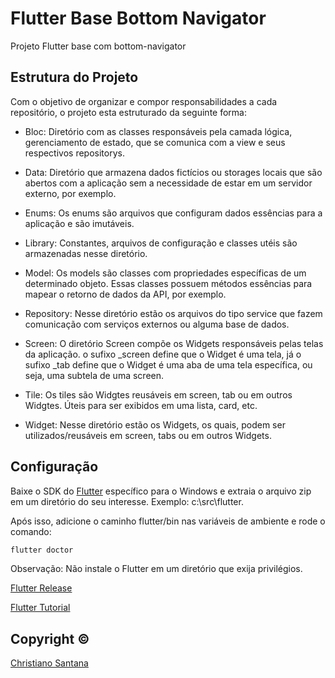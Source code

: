 # Flutter Base Bottom Navigator

Projeto Flutter base com bottom-navigator

## Estrutura do Projeto

Com o objetivo de organizar e compor responsabilidades a cada repositório, o projeto
esta estruturado da seguinte forma:

- Bloc:
Diretório com as classes responsáveis pela camada lógica, gerenciamento de estado, que se comunica com a view e
seus respectivos repositorys.

- Data:
Diretório que armazena dados fictícios ou storages locais que são abertos com a aplicação
sem a necessidade de estar em um servidor externo, por exemplo.

- Enums:
Os enums são arquivos que configuram dados essências para a aplicação e são imutáveis.

- Library:
Constantes, arquivos de configuração e classes utéis são armazenadas nesse diretório.

- Model:
Os models são classes com propriedades específicas de um determinado objeto. Essas classes
possuem métodos essências para mapear o retorno de dados da API, por exemplo.

- Repository:
Nesse diretório estão os arquivos do tipo service que fazem comunicação com serviços externos ou alguma base de dados.

- Screen:
O diretório Screen compõe os Widgets responsáveis pelas telas da aplicação. o sufixo _screen define que
o Widget é uma tela, já o sufixo _tab define que o Widget é uma aba de uma tela específica, ou seja, uma subtela de uma screen.

- Tile:
Os tiles são Widgtes reusáveis em screen, tab ou em outros Widgtes. Úteis para ser exibidos em uma lista, card, etc.

- Widget:
Nesse diretório estão os Widgets, os quais, podem ser utilizados/reusáveis em screen, tabs ou em outros Widgets.

## Configuração

Baixe o SDK do [Flutter](https://flutter.dev/docs/get-started/install/windows) específico para o Windows e extraia o arquivo zip em um diretório do seu interesse. Exemplo: c:\src\flutter.

Após isso, adicione o caminho flutter/bin nas variáveis de ambiente e rode o comando:

```bash
flutter doctor
```
Observação: Não instale o Flutter em um diretório que exija privilégios.

[Flutter Release](https://flutter.dev/docs/development/tools/sdk/releases)

[Flutter Tutorial](https://flutter.dev/docs/cookbook)



## Copyright ©

[Christiano Santana](https://www.linkedin.com/in/christiano-santana-7b090628)
